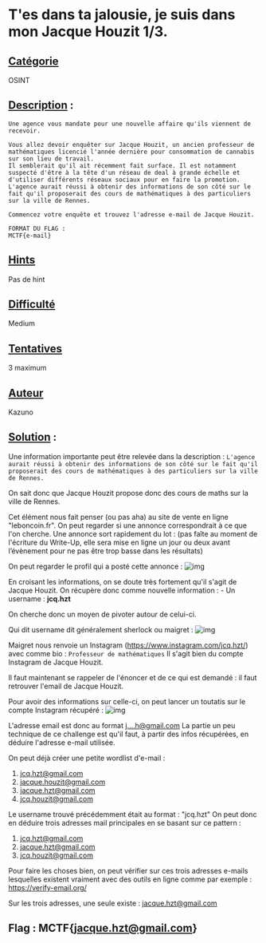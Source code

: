 # **T'es dans ta jalousie, je suis dans mon Jacque Houzit 1/3**.
## <u>**Catégorie**</u>

OSINT

## <u>**Description**</u> :

```
Une agence vous mandate pour une nouvelle affaire qu'ils viennent de recevoir.

Vous allez devoir enquêter sur Jacque Houzit, un ancien professeur de mathématiques licencié l'année dernière pour consommation de cannabis sur son lieu de travail.
Il semblerait qu'il ait récemment fait surface. Il est notamment suspecté d'être à la tête d'un réseau de deal à grande échelle et d'utiliser différents réseaux sociaux pour en faire la promotion. 
L'agence aurait réussi à obtenir des informations de son côté sur le fait qu'il proposerait des cours de mathématiques à des particuliers sur la ville de Rennes.

Commencez votre enquête et trouvez l'adresse e-mail de Jacque Houzit.

FORMAT DU FLAG : 
MCTF{e-mail}
```
## <u>Hints</u> 

Pas de hint

## <u>Difficulté</u>

Medium
    
## <u>Tentatives</u> 

3 maximum

## <u>Auteur</u> 

Kazuno

## <u>Solution</u> :

Une information importante peut être relevée dans la description :
``L'agence aurait réussi à obtenir des informations de son côté sur le fait qu'il proposerait des cours de mathématiques à des particuliers sur la ville de Rennes.``

On sait donc que Jacque Houzit propose donc des cours de maths sur la ville de Rennes. 

Cet élément nous fait penser (ou pas aha) au site de vente en ligne "leboncoin.fr".
On peut regarder si une annonce correspondrait à ce que l'on cherche.
Une annonce sort rapidement du lot :
(pas faîte au moment de l'écriture du Write-Up, elle sera mise en ligne un jour ou deux avant l’évènement pour ne pas être trop basse dans les résultats)

On peut regarder le profil qui a posté cette annonce :
![img](img/lbc.png)

En croisant les informations, on se doute très fortement qu'il s'agit de Jacque Houzit.
On récupère donc comme nouvelle information :
	- Un username : **jcq.hzt**

On cherche donc un moyen de pivoter autour de celui-ci.

Qui dit username dit généralement sherlock ou maigret :
![img](img/maigret.png)

Maigret nous renvoie un Instagram (https://www.instagram.com/jcq.hzt/) avec comme bio : 
``
Professeur de mathématiques
``
Il s'agit bien du compte Instagram de Jacque Houzit.

Il faut maintenant se rappeler de l'énoncer et de ce qui est demandé : il faut retrouver l'email de Jacque Houzit.

Pour avoir des informations sur celle-ci, on peut lancer un toutatis sur le compte Instagram récupéré :
![img](img/toutatis.png)

L'adresse email est donc au format j....h@gmail.com
La partie un peu technique de ce challenge est qu'il faut, à partir des infos récupérées, en déduire l'adresse e-mail utilisée.

On peut déjà créer une petite wordlist d'e-mail :
1. jcq.hzt@gmail.com
2. jacque.houzit@gmail.com
3. jacque.hzt@gmail.com
4. jcq.houzit@gmail.com

Le username trouvé précédemment était au format : "jcq.hzt"
On peut donc en déduire trois adresses mail principales en se basant sur ce pattern :
1. jcq.hzt@gmail.com
2. jacque.hzt@gmail.com
3. jcq.houzit@gmail.com

Pour faire les choses bien, on peut vérifier sur ces trois adresses e-mails lesquelles existent vraiment avec des outils en ligne comme par exemple : https://verify-email.org/

Sur les trois adresses, une seule existe :  jacque.hzt@gmail.com


## **Flag : MCTF{jacque.hzt@gmail.com}**
